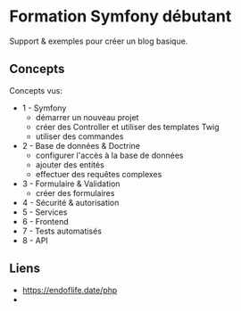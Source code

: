 # Formation Symfony débutant

Support & exemples pour créer un blog basique.

## Concepts

Concepts vus:
 - 1 - Symfony
   - démarrer un nouveau projet
   - créer des Controller et utiliser des templates Twig
   - utiliser des commandes
 - 2 - Base de données & Doctrine
   - configurer l'accès à la base de données 
   - ajouter des entités
   - effectuer des requêtes complexes
 - 3 - Formulaire & Validation 
   - créer des formulaires
 - 4 - Sécurité & autorisation 
 - 5 - Services 
 - 6 - Frontend 
 - 7 - Tests automatisés 
 - 8 - API


## Liens

- https://endoflife.date/php
- 